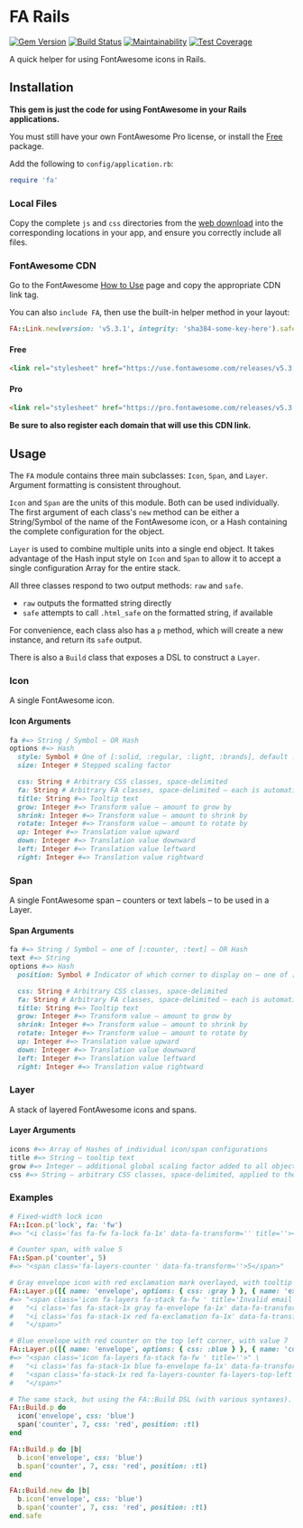 # FA Rails

[![Gem Version](https://img.shields.io/gem/v/fa_rails.svg)](https://rubygems.org/gems/fa_rails)
[![Build Status](https://travis-ci.org/jfiander/fa_rails.svg)](https://travis-ci.org/jfiander/fa_rails)
[![Maintainability](https://api.codeclimate.com/v1/badges/c5becd2d83b6de4b6392/maintainability)](https://codeclimate.com/github/jfiander/fa_rails/maintainability)
[![Test Coverage](https://api.codeclimate.com/v1/badges/c5becd2d83b6de4b6392/test_coverage)](https://codeclimate.com/github/jfiander/fa_rails/test_coverage)

A quick helper for using FontAwesome icons in Rails.

## Installation

**This gem is just the code for using FontAwesome in your Rails applications.**

You must still have your own FontAwesome Pro license, or install the
[Free](https://use.fontawesome.com/releases/v5.3.1/fontawesome-free-5.3.1-web.zip)
package.

Add the following to `config/application.rb`:

```ruby
require 'fa'
```

### Local Files

Copy the complete `js` and `css` directories from the
[web download](https://fontawesome.com/releases/5.2.0/web/download) into the
corresponding locations in your app, and ensure you correctly include all files.

### FontAwesome CDN

Go to the FontAwesome
[How to Use](https://fontawesome.com/how-to-use/on-the-web/setup/getting-started?using=web-fonts-with-css)
page and copy the appropriate CDN link tag.

You can also `include FA`, then use the built-in helper method in your layout:

```ruby
FA::Link.new(version: 'v5.3.1', integrity: 'sha384-some-key-here').safe
```

#### Free

```html
<link rel="stylesheet" href="https://use.fontawesome.com/releases/v5.3.1/css/all.css" integrity="sha384-some-key-here" crossorigin="anonymous">
```

#### Pro

```html
<link rel="stylesheet" href="https://pro.fontawesome.com/releases/v5.3.1/css/all.css" integrity="sha384-some-key-here" crossorigin="anonymous">
```

**Be sure to also register each domain that will use this CDN link.**

## Usage

The `FA` module contains three main subclasses: `Icon`, `Span`, and `Layer`.
Argument formatting is consistent throughout.

`Icon` and `Span` are the units of this module. Both can be used individually.  
The first argument of each class's `new` method can be either a String/Symbol of
the name of the FontAwesome icon, or a Hash containing the complete
configuration for the object.

`Layer` is used to combine multiple units into a single end object. It takes
advantage of the Hash input style on `Icon` and `Span` to allow it to accept a
single configuration Array for the entire stack.

All three classes respond to two output methods: `raw` and `safe`.

- `raw` outputs the formatted string directly
- `safe` attempts to call `.html_safe` on the formatted string, if available

For convenience, each class also has a `p` method, which will create a new
instance, and return its `safe` output.

There is also a `Build` class that exposes a DSL to construct a `Layer`.

### Icon

A single FontAwesome icon.

#### Icon Arguments

```ruby
fa #=> String / Symbol – OR Hash
options #=> Hash
  style: Symbol # One of [:solid, :regular, :light, :brands], default :solid
  size: Integer # Stepped scaling factor

  css: String # Arbitrary CSS classes, space-delimited
  fa: String # Arbitrary FA classes, space-delimited – each is automatically prefixed with `fa-`
  title: String #=> Tooltip text
  grow: Integer #=> Transform value – amount to grow by
  shrink: Integer #=> Transform value – amount to shrink by
  rotate: Integer #=> Transform value – amount to rotate by
  up: Integer #=> Translation value upward
  down: Integer #=> Translation value downward
  left: Integer #=> Translation value leftward
  right: Integer #=> Translation value rightward
```

### Span

A single FontAwesome span – counters or text labels – to be used in a Layer.

#### Span Arguments

```ruby
fa #=> String / Symbol – one of [:counter, :text] – OR Hash
text #=> String
options #=> Hash
  position: Symbol # Indicator of which corner to display on – one of [:tr, :tl, :br, :bl]

  css: String # Arbitrary CSS classes, space-delimited
  fa: String # Arbitrary FA classes, space-delimited – each is automatically prefixed with `fa-`
  title: String #=> Tooltip text
  grow: Integer #=> Transform value – amount to grow by
  shrink: Integer #=> Transform value – amount to shrink by
  rotate: Integer #=> Transform value – amount to rotate by
  up: Integer #=> Translation value upward
  down: Integer #=> Translation value downward
  left: Integer #=> Translation value leftward
  right: Integer #=> Translation value rightward
```

### Layer

A stack of layered FontAwesome icons and spans.

#### Layer Arguments

```ruby
icons #=> Array of Hashes of individual icon/span configurations
title #=> String – tooltip text
grow #=> Integer – additional global scaling factor added to all objects in the stack
css #=> String – arbitrary CSS classes, space-delimited, applied to the layer stack
```

### Examples

```ruby
# Fixed-width lock icon
FA::Icon.p('lock', fa: 'fw')
#=> "<i class='fas fa-fw fa-lock fa-1x' data-fa-transform='' title=''></i>"

# Counter span, with value 5
FA::Span.p('counter', 5)
#=> "<span class='fa-layers-counter ' data-fa-transform=''>5</span>"

# Gray envelope icon with red exclamation mark overlayed, with tooltip 'Invalid email address'
FA::Layer.p([{ name: 'envelope', options: { css: :gray } }, { name: 'exclamation', options: { css: :red } }], title: 'Invalid email address')
#=> "<span class='icon fa-layers fa-stack fa-fw ' title='Invalid email address'>" \
#   "<i class='fas fa-stack-1x gray fa-envelope fa-1x' data-fa-transform='grow-0' title='Invalid email address'></i>" \
#   "<i class='fas fa-stack-1x red fa-exclamation fa-1x' data-fa-transform='grow-0' title='Invalid email address'></i>" \
#   "</span>"

# Blue envelope with red counter on the top left corner, with value 7
FA::Layer.p([{ name: 'envelope', options: { css: :blue } }, { name: 'counter', text: 7, options: { css: :red, position: :tl } }])
#=> "<span class='icon fa-layers fa-stack fa-fw ' title=''>" \
#   "<i class='fas fa-stack-1x blue fa-envelope fa-1x' data-fa-transform='grow-0' title=''></i>" \
#   "<span class='fa-stack-1x red fa-layers-counter fa-layers-top-left' data-fa-transform='grow-0'>7</span>" \
#   "</span>"

# The same stack, but using the FA::Build DSL (with various syntaxes).
FA::Build.p do
  icon('envelope', css: 'blue')
  span('counter', 7, css: 'red', position: :tl)
end

FA::Build.p do |b|
  b.icon('envelope', css: 'blue')
  b.span('counter', 7, css: 'red', position: :tl)
end

FA::Build.new do |b|
  b.icon('envelope', css: 'blue')
  b.span('counter', 7, css: 'red', position: :tl)
end.safe
```
